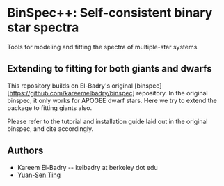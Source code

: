 # BinSpec++: Self-consistent binary star spectra
Tools for modeling and fitting the spectra of multiple-star systems. 

## Extending to fitting for both giants and dwarfs
This repository builds on El-Badry's original [binspec][https://github.com/kareemelbadry/binspec] repository. In the original binspec, it only works for APOGEE dwarf stars. Here we try to extend the package to fitting giants also.

Please refer to the tutorial and installation guide laid out in the original binspec, and cite accordingly.


## Authors
* Kareem El-Badry -- kelbadry at berkeley dot edu
* [Yuan-Sen Ting](http://www.sns.ias.edu/~ting/) 

